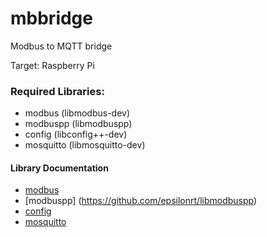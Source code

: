 # mbbridge
Modbus to MQTT bridge

Target: Raspberry Pi

### Required Libraries:
* modbus (libmodbus-dev)
* modbuspp (libmodbuspp)
* config (libconfig++-dev)
* mosquitto (libmosquitto-dev)

#### Library Documentation
* [modbus](https://libmodbus.org/documentation/)
* [modbuspp] (https://github.com/epsilonrt/libmodbuspp)
* [config](https://hyperrealm.github.io/libconfig/libconfig_manual.html)
* [mosquitto](https://mosquitto.org/api/files/mosquitto-h.html)
